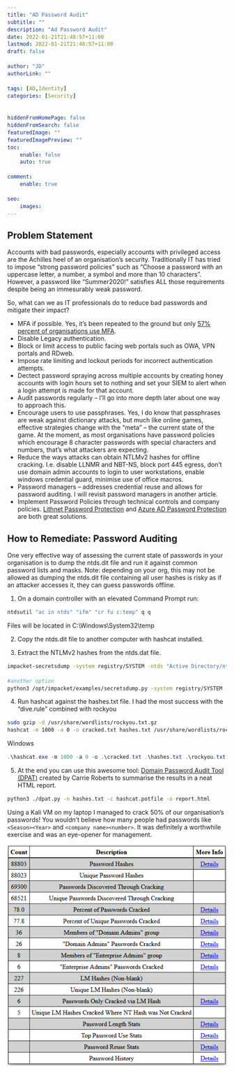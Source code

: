 ```yaml
---
title: "AD Password Audit"
subtitle: ""
description: "Ad Password Audit"
date: 2022-01-21T21:48:57+11:00
lastmod: 2022-01-21T21:48:57+11:00
draft: false

author: "JD"
authorLink: ""

tags: [AD,Identity]
categories: [Security]


hiddenFromHomePage: false
hiddenFromSearch: false
featuredImage: ""
featuredImagePreview: ""
toc:
    enable: false
    auto: true

comment:
    enable: true

seo:
    images:
---
```

## Problem Statement
Accounts with bad passwords, especially accounts with privileged access are the Achilles heel of an organisation’s security. Traditionally IT has tried to impose “strong password policies” such as “Choose a password with an uppercase letter, a number, a symbol and more than 10 characters”. However, a password like “Summer2020!” satisfies ALL those requirements despite being an immesurably weak password.

So, what can we as IT professionals do to reduce bad passwords and mitigate their impact?

- MFA if possible. Yes, it’s been repeated to the ground but only [57% percent of organisations use MFA](https://www.bleepingcomputer.com/news/security/57-percent-of-businesses-use-multi-factor-auth-mfa-says-lastpass/?swcfpc=1#:~:text=Approximately%2057%25%20of%20businesses%20around,on%20data%20from%2047%2C000%20orgs.).
- Disable Legacy authentication.
- Block or limit access to public facing web portals such as OWA, VPN portals and RDweb.
- Impose rate limiting and lockout periods for incorrect authentication attempts.
- Dectect password spraying across multiple accounts by creating honey accounts with login hours set to nothing and set your SIEM to alert when a login attempt is made for that account.
- Audit passwords regularly – I’ll go into more depth later about one way to approach this.
- Encourage users to use passphrases. Yes, I do know that passphrases are weak against dictionary attacks, but much like online games, effective strategies change with the “meta” – the current state of the game. At the moment, as most organisations have password policies which encourage 8 character passwords with special characters and numbers, that’s what attackers are expecting.
- Reduce the ways attacks can obtain NTLMv2 hashes for offline cracking. I.e. disable LLNMR and NBT-NS, block port 445 egress, don’t use domain admin accounts to login to user workstations, enable windows credential guard, minimise use of office macros.
- Password managers – addresses credential reuse and allows for password auditing. I will revisit password managers in another article.
- Implement Password Policies through technical controls and company policies. [Lithnet Password Protection](https://github.com/lithnet/ad-password-protection) and [Azure AD Password Protection](https://docs.microsoft.com/en-us/azure/active-directory/authentication/concept-password-ban-bad-on-premises) are both great solutions.

## How to Remediate: Password Auditing
One very effective way of assessing the current state of passwords in your organisation is to dump the ntds.dit file and run it against common password lists and masks. Note: depending on your org, this may not be allowed as dumping the ntds.dit file containing all user hashes is risky as if an attacker accesses it, they can guess passwords offline.

1. On a domain controller with an elevated Command Prompt run:

```cmd
ntdsutil "ac in ntds" "ifm" "cr fu c:temp" q q
```

Files will be located in C:\Windows\System32\temp

2. Copy the ntds.dit file to another computer with hashcat installed.

3. Extract the NTLMv2 hashes from the ntds.dat file.

```bash
impacket-secretsdump -system registry/SYSTEM -ntds "Active Directory/ntds.dit" LOCAL -outputfile hashes.txt

#another option
python3 /opt/impacket/examples/secretsdump.py -system registry/SYSTEM -ntds "Active Directory/ntds.dit" LOCAL -outputfile hashes.txt
```

4. Run hashcat against the hashes.txt file. I had the most success with the “dive.rule” combined with rockyou

```bash
sudo gzip -d /usr/share/wordlists/rockyou.txt.gz
hashcat -m 1000 -a 0 -o cracked.txt hashes.txt /usr/share/wordlists/rockyou.txt -r /usr/share/hashcat/rules/dive.rule –force
```

Windows
```powershell
.\hashcat.exe -m 1000 -a 0 -o .\cracked.txt .\hashes.txt .\rockyou.txt -r .\dive.rule -O
```

5. At the end you can use this awesome tool: [Domain Password Audit Tool (DPAT)](https://github.com/clr2of8/DPAT) created by Carrie Roberts to summarise the results in a neat HTML report.

```bash
python3 ./dpat.py -n hashes.txt -c hashcat.potfile -o report.html
```

Using a Kali VM on my laptop I managed to crack 50% of our organisation’s passwords! You wouldn’t believe how many people had passwords like `<Season><Year>` and `<company name><number>`. It was definitely a worthwhile exercise and was an eye-opener for management.

![AD Passwords](/ad-password-audit-DPAT.png)